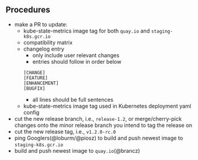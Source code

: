 ## Procedures
* make a PR to update:
  * kube-state-metrics image tag for both `quay.io` and `staging-k8s.gcr.io`
  * compatibility matrix
  * changelog entry
    * only include user relevant changes
    * entries should follow in order below
    ```
    [CHANGE]
    [FEATURE]
    [ENHANCEMENT]
    [BUGFIX]
    ```
    * all lines should be full sentences
  * kube-state-metrics image tag used in Kubernetes deployment yaml config
* cut the new release branch, i.e., `release-1.2`, or merge/cherry-pick changes onto the minor release branch you intend to tag the release on
* cut the new release tag, i.e., `v1.2.0-rc.0`
* ping Googlers(@loburm/@piosz) to build and push newest image to `staging-k8s.gcr.io`
* build and push newest image to `quay.io`(@brancz)
